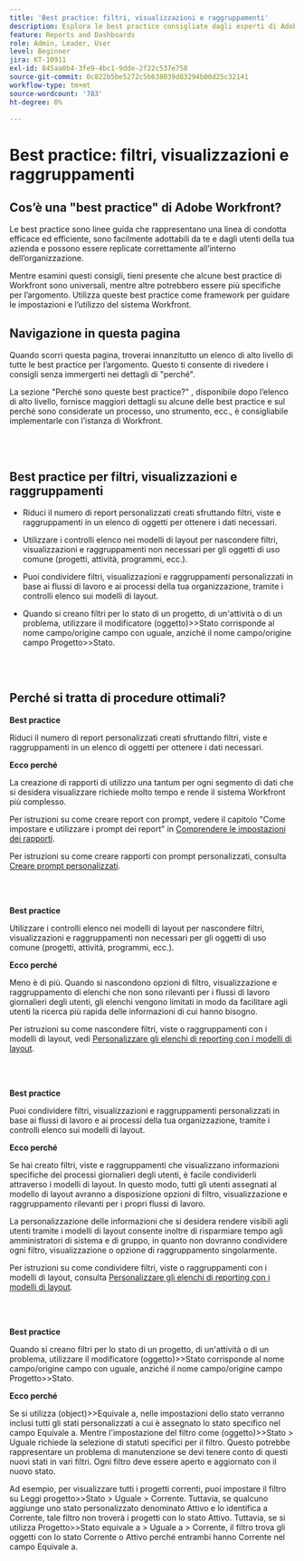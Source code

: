 ```yaml
---
title: 'Best practice: filtri, visualizzazioni e raggruppamenti'
description: Esplora le best practice consigliate dagli esperti di Adobe Workfront in merito alla configurazione, alla gestione e all’utilizzo di filtri, visualizzazioni e raggruppamenti Workfront.
feature: Reports and Dashboards
role: Admin, Leader, User
level: Beginner
jira: KT-10911
exl-id: 845aa0b4-3fe9-4bc1-9dde-2f22c537e758
source-git-commit: 0c822b5be5272c5b638039d83294b00d25c32141
workflow-type: tm+mt
source-wordcount: '783'
ht-degree: 0%

---
```


# Best practice: filtri, visualizzazioni e raggruppamenti

## Cos’è una &quot;best practice&quot; di Adobe Workfront?

Le best practice sono linee guida che rappresentano una linea di condotta efficace ed efficiente, sono facilmente adottabili da te e dagli utenti della tua azienda e possono essere replicate correttamente all’interno dell’organizzazione.

Mentre esamini questi consigli, tieni presente che alcune best practice di Workfront sono universali, mentre altre potrebbero essere più specifiche per l’argomento. Utilizza queste best practice come framework per guidare le impostazioni e l’utilizzo del sistema Workfront.

## Navigazione in questa pagina

Quando scorri questa pagina, troverai innanzitutto un elenco di alto livello di tutte le best practice per l’argomento. Questo ti consente di rivedere i consigli senza immergerti nei dettagli di &quot;perché&quot;.

La sezione &quot;Perché sono queste best practice?&quot; , disponibile dopo l’elenco di alto livello, fornisce maggiori dettagli su alcune delle best practice e sul perché sono considerate un processo, uno strumento, ecc., è consigliabile implementarle con l’istanza di Workfront.

</br>
</br>

## Best practice per filtri, visualizzazioni e raggruppamenti

* Riduci il numero di report personalizzati creati sfruttando filtri, viste e raggruppamenti in un elenco di oggetti per ottenere i dati necessari.

* Utilizzare i controlli elenco nei modelli di layout per nascondere filtri, visualizzazioni e raggruppamenti non necessari per gli oggetti di uso comune (progetti, attività, programmi, ecc.).

* Puoi condividere filtri, visualizzazioni e raggruppamenti personalizzati in base ai flussi di lavoro e ai processi della tua organizzazione, tramite i controlli elenco sui modelli di layout.

* Quando si creano filtri per lo stato di un progetto, di un&#39;attività o di un problema, utilizzare il modificatore (oggetto)>>Stato corrisponde al nome campo/origine campo con uguale, anziché il nome campo/origine campo Progetto>>Stato.

</br>
</br>

## Perché si tratta di procedure ottimali?

**Best practice**

Riduci il numero di report personalizzati creati sfruttando filtri, viste e raggruppamenti in un elenco di oggetti per ottenere i dati necessari.

**Ecco perché**

La creazione di rapporti di utilizzo una tantum per ogni segmento di dati che si desidera visualizzare richiede molto tempo e rende il sistema Workfront più complesso.

Per istruzioni su come creare report con prompt, vedere il capitolo &quot;Come impostare e utilizzare i prompt dei report&quot; in [Comprendere le impostazioni dei rapporti](https://experienceleague.adobe.com/docs/workfront-learn/tutorials-workfront/reporting/basic-reporting/report-settings.html).

Per istruzioni su come creare rapporti con prompt personalizzati, consulta [Creare prompt personalizzati](https://experienceleague.adobe.com/docs/workfront-learn/tutorials-workfront/reporting/intermediate-reporting/custom-prompts.html).

</br>
</br>

**Best practice**

Utilizzare i controlli elenco nei modelli di layout per nascondere filtri, visualizzazioni e raggruppamenti non necessari per gli oggetti di uso comune (progetti, attività, programmi, ecc.).

**Ecco perché**

Meno è di più. Quando si nascondono opzioni di filtro, visualizzazione e raggruppamento di elenchi che non sono rilevanti per i flussi di lavoro giornalieri degli utenti, gli elenchi vengono limitati in modo da facilitare agli utenti la ricerca più rapida delle informazioni di cui hanno bisogno.

Per istruzioni su come nascondere filtri, viste o raggruppamenti con i modelli di layout, vedi [Personalizzare gli elenchi di reporting con i modelli di layout](https://experienceleague.adobe.com/docs/workfront-learn/tutorials-workfront/administration-and-setup/layout-templates/customize-reporting-lists-with-layout-templates.html).

</br>
</br>

**Best practice**

Puoi condividere filtri, visualizzazioni e raggruppamenti personalizzati in base ai flussi di lavoro e ai processi della tua organizzazione, tramite i controlli elenco sui modelli di layout.

**Ecco perché**

Se hai creato filtri, viste e raggruppamenti che visualizzano informazioni specifiche dei processi giornalieri degli utenti, è facile condividerli attraverso i modelli di layout. In questo modo, tutti gli utenti assegnati al modello di layout avranno a disposizione opzioni di filtro, visualizzazione e raggruppamento rilevanti per i propri flussi di lavoro.

La personalizzazione delle informazioni che si desidera rendere visibili agli utenti tramite i modelli di layout consente inoltre di risparmiare tempo agli amministratori di sistema e di gruppo, in quanto non dovranno condividere ogni filtro, visualizzazione o opzione di raggruppamento singolarmente.

Per istruzioni su come condividere filtri, viste o raggruppamenti con i modelli di layout, consulta [Personalizzare gli elenchi di reporting con i modelli di layout](https://experienceleague.adobe.com/docs/workfront-learn/tutorials-workfront/administration-and-setup/layout-templates/customize-reporting-lists-with-layout-templates.html).

</br>
</br>

**Best practice**

Quando si creano filtri per lo stato di un progetto, di un&#39;attività o di un problema, utilizzare il modificatore (oggetto)>>Stato corrisponde al nome campo/origine campo con uguale, anziché il nome campo/origine campo Progetto>>Stato.

**Ecco perché**

Se si utilizza (object)>>Equivale a, nelle impostazioni dello stato verranno inclusi tutti gli stati personalizzati a cui è assegnato lo stato specifico nel campo Equivale a. Mentre l&#39;impostazione del filtro come (oggetto)>>Stato > Uguale richiede la selezione di statuti specifici per il filtro. Questo potrebbe rappresentare un problema di manutenzione se devi tenere conto di questi nuovi stati in vari filtri. Ogni filtro deve essere aperto e aggiornato con il nuovo stato.

Ad esempio, per visualizzare tutti i progetti correnti, puoi impostare il filtro su Leggi progetto>>Stato > Uguale > Corrente. Tuttavia, se qualcuno aggiunge uno stato personalizzato denominato Attivo e lo identifica a Corrente, tale filtro non troverà i progetti con lo stato Attivo. Tuttavia, se si utilizza Progetto>>Stato equivale a > Uguale a > Corrente, il filtro trova gli oggetti con lo stato Corrente o Attivo perché entrambi hanno Corrente nel campo Equivale a.
